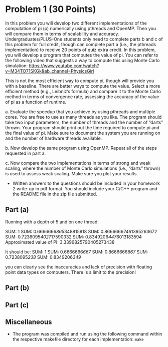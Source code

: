# Problem 1 (30 Points)

In this problem you will develop two different implementations of the computation of pi (p) numerically using pthreads and OpenMP. Then you will compare them in terms of scalability and accuracy. Undergraduates/PLUS-One students only need to complete parts b and c of this problem for full credit, though can complete part a (i.e., the pthreads implementation) to receive 20 points of quiz extra credit. In this problem, you will develop a program that computes the value of pi. You can refer to the following video that suggests a way to compute this using Monte Carlo simulation: https://www.youtube.com/watch?v=M34TO71SKGk&ab_channel=PhysicsGirl 

This is not the most efficient way to compute pi, though will provide you with a baseline. There are better ways to compute the value. Select a more efficient method (e.g., Leibniz’s formula) and compare it to the Monte Carlo method in terms of convergence rate, assessing the accuracy of the value of pi as a function of runtime. 

a. Evaluate the speedup that you achieve by using pthreads and multiple cores. You are free to use as many threads as you like. The program should take two input parameters, the  number of threads and the number of “darts” thrown. Your program should print out the time required to compute pi and the final value of pi. Make sure to document the system you are running on and the number of hardware threads available. 

b. Now develop the same program using OpenMP. Repeat all of the steps requested in part a. 

c. Now compare the two implementations in terms of strong and weak scaling, where the number of Monte Carlo simulations (i.e., “darts” thrown) is used to assess weak scaling. Make sure you plot your results.

* Written answers to the questions should be included in your homework 2 write-up in pdf format. You should include your C/C++ program and the README file in the zip file submitted.

## Part (a)


Running with a depth of 5 and on one thread:


SUM: 1
SUM: 0.6666666*865*348815918
SUM: 0.8666666*746*1395263672
SUM: 0.7238095*402*717590332
SUM: 0.8349206*447*6013183594
Approximated value of PI: 3.3396825790405273438

It should be:
SUM: 1
SUM: 0.6666666*667*
SUM: 0.8666666*667*
SUM: 0.7238095*238*
SUM: 0.8349206*349*

you can clearly see the inaccuracies and lack of precision with floating point data types on computers. There is a limit to the precision!

## Part (b)


## Part (c)


## Miscellaneous
- The program was compiled and run using the following command within the respective makefile directory for each implementation:
```make```